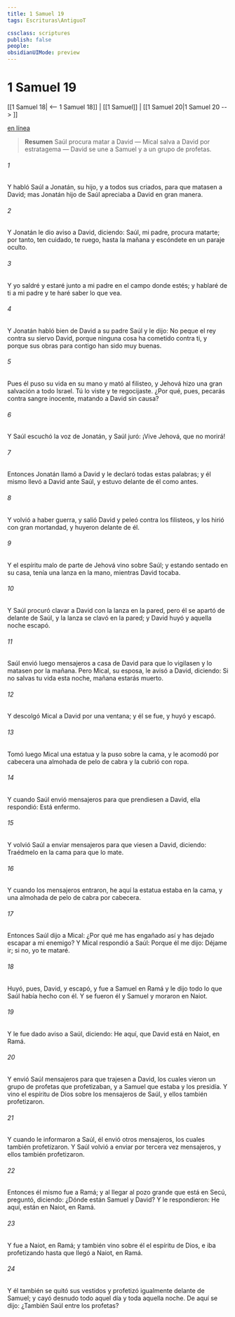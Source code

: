 ```yaml
---
title: 1 Samuel 19
tags: Escrituras\AntiguoT

cssclass: scriptures
publish: false
people:
obsidianUIMode: preview
---
```


# 1 Samuel 19
[[1 Samuel 18| <-- 1 Samuel 18]] | [[1 Samuel]] | [[1 Samuel 20|1 Samuel 20 --> ]]

[en línea](https://churchofjesuschrist.org/study/scriptures/ot/1-sam/19?lang=spa)

> __Resumen__
Saúl procura matar a David — Mical salva a David por estratagema — David se une a Samuel y a un grupo de profetas.

###### 1 
Y habló Saúl a Jonatán, su hijo, y a todos sus criados, para que matasen a David; mas Jonatán hijo de Saúl apreciaba a David en gran manera.

###### 2 
Y Jonatán le dio aviso a David, diciendo: Saúl, mi padre, procura matarte; por tanto, ten cuidado, te ruego, hasta la mañana y escóndete en un paraje oculto.

###### 3 
Y yo saldré y estaré junto a mi padre en el campo donde estés; y hablaré de ti a mi padre y te haré saber lo que vea.

###### 4 
Y Jonatán habló bien de David a su padre Saúl y le dijo: No peque el rey contra su siervo David, porque ninguna cosa ha cometido contra ti, y porque sus obras para contigo han sido muy buenas.

###### 5 
Pues él puso su vida en su mano y mató al filisteo, y Jehová hizo una gran salvación a todo Israel. Tú lo viste y te regocijaste. ¿Por qué, pues, pecarás contra sangre inocente, matando a David sin causa?

###### 6 
Y Saúl escuchó la voz de Jonatán, y Saúl juró: ¡Vive Jehová, que no morirá!

###### 7 
Entonces Jonatán llamó a David y le declaró todas estas palabras; y él mismo llevó a David ante Saúl, y estuvo delante de él como antes.

###### 8 
Y volvió a haber guerra, y salió David y peleó contra los filisteos, y los hirió con gran mortandad, y huyeron delante de él.

###### 9 
Y el espíritu malo de parte de Jehová vino sobre Saúl; y estando sentado en su casa, tenía una lanza en la mano, mientras David tocaba.

###### 10 
Y Saúl procuró clavar a David con la lanza en la pared, pero él se apartó de delante de Saúl, y la lanza se clavó en la pared; y David huyó y aquella noche escapó.

###### 11 
Saúl envió luego mensajeros a casa de David para que lo vigilasen y lo matasen por la mañana. Pero Mical, su esposa, le avisó a David, diciendo: Si no salvas tu vida esta noche, mañana estarás muerto.

###### 12 
Y descolgó Mical a David por una ventana; y él se fue, y huyó y escapó.

###### 13 
Tomó luego Mical una estatua y la puso sobre la cama, y le acomodó por cabecera una almohada de pelo de cabra y la cubrió con ropa.

###### 14 
Y cuando Saúl envió mensajeros para que prendiesen a David, ella respondió: Está enfermo.

###### 15 
Y volvió Saúl a enviar mensajeros para que viesen a David, diciendo: Traédmelo en la cama para que lo mate.

###### 16 
Y cuando los mensajeros entraron, he aquí la estatua estaba en la cama, y una almohada de pelo de cabra por cabecera.

###### 17 
Entonces Saúl dijo a Mical: ¿Por qué me has engañado así y has dejado escapar a mi enemigo? Y Mical respondió a Saúl: Porque él me dijo: Déjame ir; si no, yo te mataré.

###### 18 
Huyó, pues, David, y escapó, y fue a Samuel en Ramá y le dijo todo lo que Saúl había hecho con él. Y se fueron él y Samuel y moraron en Naiot.

###### 19 
Y le fue dado aviso a Saúl, diciendo: He aquí, que David está en Naiot, en Ramá.

###### 20 
Y envió Saúl mensajeros para que trajesen a David, los cuales vieron un grupo de profetas que profetizaban, y a Samuel que estaba  y los presidía. Y vino el espíritu de Dios sobre los mensajeros de Saúl, y ellos también profetizaron.

###### 21 
Y cuando le informaron a Saúl, él envió otros mensajeros, los cuales también profetizaron. Y Saúl volvió a enviar por tercera vez mensajeros, y ellos también profetizaron.

###### 22 
Entonces él mismo fue a Ramá; y al llegar al pozo grande que está en Secú, preguntó, diciendo: ¿Dónde están Samuel y David? Y le respondieron: He aquí, están en Naiot, en Ramá.

###### 23 
Y fue a Naiot, en Ramá; y también vino sobre él el espíritu de Dios, e iba profetizando hasta que llegó a Naiot, en Ramá.

###### 24 
Y él también se quitó sus vestidos y profetizó igualmente delante de Samuel; y cayó desnudo todo aquel día y toda aquella noche. De aquí se dijo: ¿También Saúl entre los profetas?

